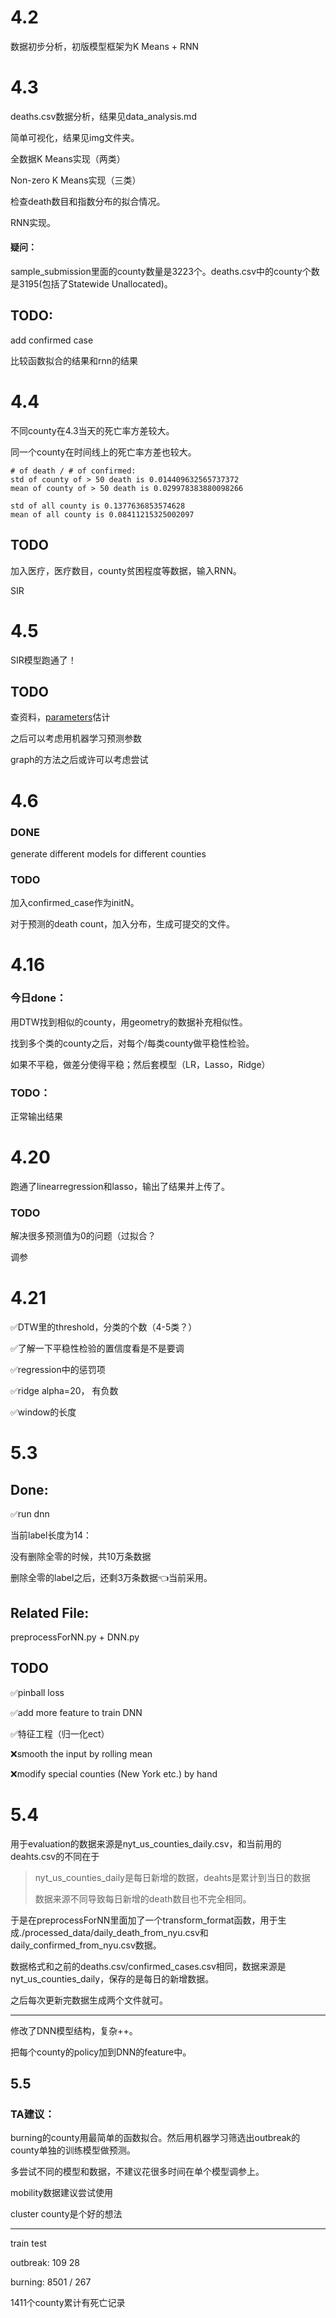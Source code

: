 # 4.2

数据初步分析，初版模型框架为K Means + RNN



# 4.3

deaths.csv数据分析，结果见data_analysis.md

简单可视化，结果见img文件夹。

全数据K Means实现（两类）

Non-zero K Means实现（三类）

检查death数目和指数分布的拟合情况。

RNN实现。



#### **疑问**：

sample_submission里面的county数量是3223个。deaths.csv中的county个数是3195(包括了Statewide Unallocated)。



## TODO:

add confirmed case

比较函数拟合的结果和rnn的结果

# 4.4

不同county在4.3当天的死亡率方差较大。

同一个county在时间线上的死亡率方差也较大。

```
# of death / # of confirmed:
std of county of > 50 death is 0.014409632565737372
mean of county of > 50 death is 0.029978383880098266

std of all county is 0.1377636853574628
mean of all county is 0.08411215325002097
```



## TODO

加入医疗，医疗数目，county贫困程度等数据，输入RNN。

SIR

# 4.5

SIR模型跑通了！



## TODO

查资料，[parameters](https://github.com/ryansmcgee/seirsplus)估计

之后可以考虑用机器学习预测参数

graph的方法之后或许可以考虑尝试



# 4.6

### DONE

generate different models for different counties



### TODO

加入confirmed_case作为initN。

对于预测的death count，加入分布，生成可提交的文件。



# 4.16

### 今日done：

用DTW找到相似的county，用geometry的数据补充相似性。

找到多个类的county之后，对每个/每类county做平稳性检验。

如果不平稳，做差分使得平稳；然后套模型（LR，Lasso，Ridge）



### TODO：

正常输出结果





# 4.20

跑通了linearregression和lasso，输出了结果并上传了。

### TODO

解决很多预测值为0的问题（过拟合？

调参



# 4.21

✅DTW里的threshold，分类的个数（4-5类？）

✅了解一下平稳性检验的置信度看是不是要调

✅regression中的惩罚项

✅ridge alpha=20， 有负数

✅window的长度



# 5.3

## Done: 

✅run dnn

当前label长度为14：

没有删除全零的时候，共10万条数据

删除全零的label之后，还剩3万条数据👈当前采用。



## Related File: 

preprocessForNN.py + DNN.py



## TODO

✅pinball loss

✅add more feature to train DNN

✅特征工程（归一化ect）

❌smooth the input by rolling mean

❌modify special counties (New York etc.) by hand

# 5.4

用于evaluation的数据来源是nyt_us_counties_daily.csv，和当前用的deahts.csv的不同在于

> nyt_us_counties_daily是每日新增的数据，deahts是累计到当日的数据
>
> 数据来源不同导致每日新增的death数目也不完全相同。

于是在preprocessForNN里面加了一个transform_format函数，用于生成./processed_data/daily_death_from_nyu.csv和daily_confirmed_from_nyu.csv数据。

数据格式和之前的deaths.csv/confirmed_cases.csv相同，数据来源是nyt_us_counties_daily，保存的是每日的新增数据。

之后每次更新完数据生成两个文件就可。

---

修改了DNN模型结构，复杂++。

把每个county的policy加到DNN的feature中。



## 5.5

### TA建议：

burning的county用最简单的函数拟合。然后用机器学习筛选出outbreak的county单独的训练模型做预测。

多尝试不同的模型和数据，不建议花很多时间在单个模型调参上。

mobility数据建议尝试使用

cluster county是个好的想法

---

train	test

outbreak: 109 28

burning: 8501 / 267



1411个county累计有死亡记录